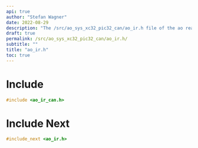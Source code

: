 ```yaml
---
api: true
author: "Stefan Wagner"
date: 2022-08-29
description: "The /src/ao_sys_xc32_pic32_can/ao_ir.h file of the ao real-time operating system."
draft: true
permalink: /src/ao_sys_xc32_pic32_can/ao_ir.h/
subtitle: ""
title: "ao_ir.h"
toc: true
---
```


# Include

```c
#include <ao_ir_can.h>
```

# Include Next

```c
#include_next <ao_ir.h>
```

